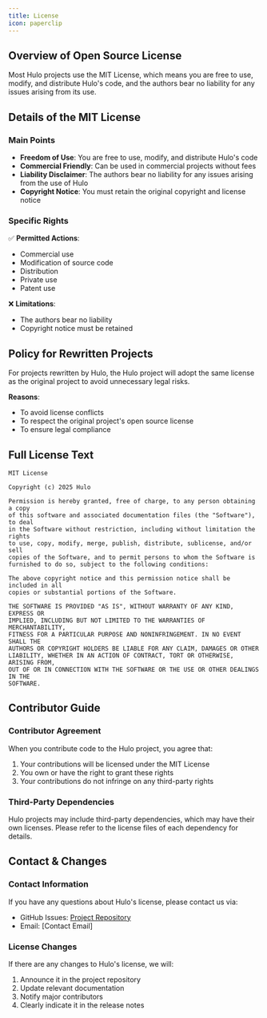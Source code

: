 ```yaml
---
title: License
icon: paperclip
---
```


## Overview of Open Source License

Most Hulo projects use the MIT License, which means you are free to use, modify, and distribute Hulo's code, and the authors bear no liability for any issues arising from its use.

## Details of the MIT License

### Main Points

- **Freedom of Use**: You are free to use, modify, and distribute Hulo's code
- **Commercial Friendly**: Can be used in commercial projects without fees
- **Liability Disclaimer**: The authors bear no liability for any issues arising from the use of Hulo
- **Copyright Notice**: You must retain the original copyright and license notice

### Specific Rights

✅ **Permitted Actions**:
- Commercial use
- Modification of source code
- Distribution
- Private use
- Patent use

❌ **Limitations**:
- The authors bear no liability
- Copyright notice must be retained

## Policy for Rewritten Projects

For projects rewritten by Hulo, the Hulo project will adopt the same license as the original project to avoid unnecessary legal risks.

**Reasons**:
- To avoid license conflicts
- To respect the original project's open source license
- To ensure legal compliance

## Full License Text

```
MIT License

Copyright (c) 2025 Hulo

Permission is hereby granted, free of charge, to any person obtaining a copy
of this software and associated documentation files (the "Software"), to deal
in the Software without restriction, including without limitation the rights
to use, copy, modify, merge, publish, distribute, sublicense, and/or sell
copies of the Software, and to permit persons to whom the Software is
furnished to do so, subject to the following conditions:

The above copyright notice and this permission notice shall be included in all
copies or substantial portions of the Software.

THE SOFTWARE IS PROVIDED "AS IS", WITHOUT WARRANTY OF ANY KIND, EXPRESS OR
IMPLIED, INCLUDING BUT NOT LIMITED TO THE WARRANTIES OF MERCHANTABILITY,
FITNESS FOR A PARTICULAR PURPOSE AND NONINFRINGEMENT. IN NO EVENT SHALL THE
AUTHORS OR COPYRIGHT HOLDERS BE LIABLE FOR ANY CLAIM, DAMAGES OR OTHER
LIABILITY, WHETHER IN AN ACTION OF CONTRACT, TORT OR OTHERWISE, ARISING FROM,
OUT OF OR IN CONNECTION WITH THE SOFTWARE OR THE USE OR OTHER DEALINGS IN THE
SOFTWARE.
```

## Contributor Guide

### Contributor Agreement

When you contribute code to the Hulo project, you agree that:

1. Your contributions will be licensed under the MIT License
2. You own or have the right to grant these rights
3. Your contributions do not infringe on any third-party rights

### Third-Party Dependencies

Hulo projects may include third-party dependencies, which may have their own licenses. Please refer to the license files of each dependency for details.

## Contact & Changes

### Contact Information

If you have any questions about Hulo's license, please contact us via:

- GitHub Issues: [Project Repository](https://github.com/hulo-lang/hulo)
- Email: [Contact Email]

### License Changes

If there are any changes to Hulo's license, we will:

1. Announce it in the project repository
2. Update relevant documentation
3. Notify major contributors
4. Clearly indicate it in the release notes